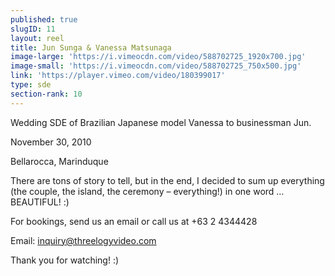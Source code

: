 ```yaml
---
published: true
slugID: 11
layout: reel
title: Jun Sunga & Vanessa Matsunaga
image-large: 'https://i.vimeocdn.com/video/588702725_1920x700.jpg'
image-small: 'https://i.vimeocdn.com/video/588702725_750x500.jpg'
link: 'https://player.vimeo.com/video/180399017'
type: sde
section-rank: 10
---
```

Wedding SDE of Brazilian Japanese model Vanessa to businessman Jun.

November 30, 2010

Bellarocca, Marinduque

There are tons of story to tell, but in the end, I decided to sum up everything (the couple, the island, the ceremony – everything!) in one word … BEAUTIFUL! :)

For bookings, send us an email or call us at +63 2 4344428

Email: inquiry@threelogyvideo.com

Thank you for watching! :)